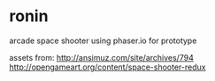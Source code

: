 # ronin
arcade space shooter
using phaser.io for prototype



assets from:
http://ansimuz.com/site/archives/794
http://opengameart.org/content/space-shooter-redux

